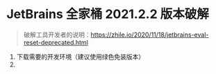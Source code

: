 # JetBrains 全家桶 2021.2.2 版本破解

>   破解工具开发者的说明：https://zhile.io/2020/11/18/jetbrains-eval-reset-deprecated.html

1.   下载需要的开发环境（建议使用绿色免装版本）
2.   


